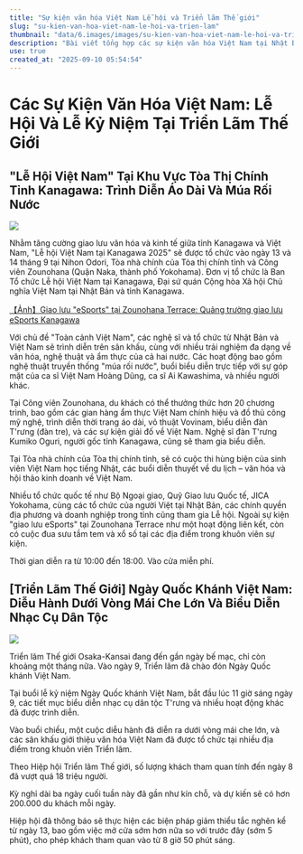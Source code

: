 ```yaml
---
title: "Sự kiện văn hóa Việt Nam Lễ hội và Triển lãm Thế giới"
slug: "su-kien-van-hoa-viet-nam-le-hoi-va-trien-lam"
thumbnail: "data/6.images/images/su-kien-van-hoa-viet-nam-le-hoi-va-trien-lam.webp"
description: "Bài viết tổng hợp các sự kiện văn hóa Việt Nam tại Nhật Bản, bao gồm Lễ hội Việt Nam ở Kanagawa 2025 với nghệ thuật, ẩm thực, áo dài và Ngày Quốc khánh Việt Nam tại Triển lãm Thế giới Osaka-Kansai."
use: true
created_at: "2025-09-10 05:54:54"
---
```


# Các Sự Kiện Văn Hóa Việt Nam: Lễ Hội Và Lễ Kỷ Niệm Tại Triển Lãm Thế Giới

## "Lễ Hội Việt Nam" Tại Khu Vực Tòa Thị Chính Tỉnh Kanagawa: Trình Diễn Áo Dài Và Múa Rối Nước

![](/images/20250909-00000092-minkei-000-1-view.webp)

Nhằm tăng cường giao lưu văn hóa và kinh tế giữa tỉnh Kanagawa và Việt Nam, "Lễ hội Việt Nam tại Kanagawa 2025" sẽ được tổ chức vào ngày 13 và 14 tháng 9 tại Nihon Odori, Tòa nhà chính của Tòa thị chính tỉnh và Công viên Zounohana (Quận Naka, thành phố Yokohama). Đơn vị tổ chức là Ban Tổ chức Lễ hội Việt Nam tại Kanagawa, Đại sứ quán Cộng hòa Xã hội Chủ nghĩa Việt Nam tại Nhật Bản và tỉnh Kanagawa.

[【Ảnh】Giao lưu "eSports" tại Zounohana Terrace: Quảng trường giao lưu eSports Kanagawa](https://www.hamakei.com/photoflash/11303/)

Với chủ đề "Toàn cảnh Việt Nam", các nghệ sĩ và tổ chức từ Nhật Bản và Việt Nam sẽ trình diễn trên sân khấu, cùng với nhiều trải nghiệm đa dạng về văn hóa, nghệ thuật và ẩm thực của cả hai nước. Các hoạt động bao gồm nghệ thuật truyền thống "múa rối nước", buổi biểu diễn trực tiếp với sự góp mặt của ca sĩ Việt Nam Hoàng Dũng, ca sĩ Ai Kawashima, và nhiều người khác.

Tại Công viên Zounohana, du khách có thể thưởng thức hơn 20 chương trình, bao gồm các gian hàng ẩm thực Việt Nam chính hiệu và đồ thủ công mỹ nghệ, trình diễn thời trang áo dài, võ thuật Vovinam, biểu diễn đàn T'rưng (đàn tre), và các sự kiện giải đố về Việt Nam. Nghệ sĩ đàn T'rưng Kumiko Oguri, người gốc tỉnh Kanagawa, cũng sẽ tham gia biểu diễn.

Tại Tòa nhà chính của Tòa thị chính tỉnh, sẽ có cuộc thi hùng biện của sinh viên Việt Nam học tiếng Nhật, các buổi diễn thuyết về du lịch – văn hóa và hội thảo kinh doanh về Việt Nam.

Nhiều tổ chức quốc tế như Bộ Ngoại giao, Quỹ Giao lưu Quốc tế, JICA Yokohama, cùng các tổ chức của người Việt tại Nhật Bản, các chính quyền địa phương và doanh nghiệp trong tỉnh cũng tham gia Lễ hội. Ngoài sự kiện "giao lưu eSports" tại Zounohana Terrace như một hoạt động liên kết, còn có cuộc đua sưu tầm tem và xổ số tại các địa điểm trong khuôn viên sự kiện.

Thời gian diễn ra từ 10:00 đến 18:00. Vào cửa miễn phí.

## [Triển Lãm Thế Giới] Ngày Quốc Khánh Việt Nam: Diễu Hành Dưới Vòng Mái Che Lớn Và Biểu Diễn Nhạc Cụ Dân Tộc

![](/images/20250909-00053248-asahibc-000-1-view.webp)

Triển lãm Thế giới Osaka-Kansai đang đến gần ngày bế mạc, chỉ còn khoảng một tháng nữa. Vào ngày 9, Triển lãm đã chào đón Ngày Quốc khánh Việt Nam.

Tại buổi lễ kỷ niệm Ngày Quốc khánh Việt Nam, bắt đầu lúc 11 giờ sáng ngày 9, các tiết mục biểu diễn nhạc cụ dân tộc T'rưng và nhiều hoạt động khác đã được trình diễn.

Vào buổi chiều, một cuộc diễu hành đã diễn ra dưới vòng mái che lớn, và các sân khấu giới thiệu văn hóa Việt Nam đã được tổ chức tại nhiều địa điểm trong khuôn viên Triển lãm.

Theo Hiệp hội Triển lãm Thế giới, số lượng khách tham quan tính đến ngày 8 đã vượt quá 18 triệu người.

Kỳ nghỉ dài ba ngày cuối tuần này đã gần như kín chỗ, và dự kiến sẽ có hơn 200.000 du khách mỗi ngày.

Hiệp hội đã thông báo sẽ thực hiện các biện pháp giảm thiểu tắc nghẽn kể từ ngày 13, bao gồm việc mở cửa sớm hơn nữa so với trước đây (sớm 5 phút), cho phép khách tham quan vào từ 8 giờ 50 phút sáng.
